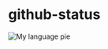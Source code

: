 # github-status

![My language pie](https://gist.githubusercontent.com/shuaiyuu/95e87dce9a47f445417c1b551a7a25be/raw/languages.svg)


